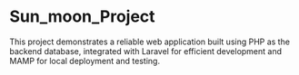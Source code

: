 # Sun_moon_Project
This project demonstrates a reliable web application built using PHP as the backend database, integrated with Laravel for efficient development and MAMP for local deployment and testing.
